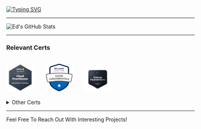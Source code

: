 <div align="left">
<a href="https://git.io/typing-svg"><img src="https://readme-typing-svg.demolab.com?font=Fira+Code&size=26&duration=4000&pause=10000&color=10D400E4&width=435&lines=Why%2C+Hello+There%2C+I'm+Ed." alt="Typing SVG" /></a>
</div>

---



<div align="left">
    <img src="https://github-profile-summary-cards.vercel.app/api/cards/profile-details?username=D-Edward-Scott&theme=github_dark" alt="Ed's GitHub Stats"/>
</div>

---
### Relevant Certs
<br>
<div align="left">
  <img src="./Artifacts/AWS_CCP.png" style="width: 75px; height: auto; margin-right: 25px;">
  <img src="./Artifacts/Azure_FNDT.png" style="width: 75px; height: auto; margin-right: 25px;">
  <img src="./Artifacts/GitHub_FNDT.png" style="width: 75px; height: auto;">
</div>
<br>
<details>
<summary>Other Certs</summary>
<br>
    
  - **C#:**
     - Foundational C# with Microsoft.
  - **CompTIA:** 
     - A+ Core 1, and Core 2.
  - **Fortinet:** 
       - Network Security Expert 1, 2, and 3 certifications.
  - **Google:** 
     - Analytics for Beginners, Advanced Analytics, & Analytics Individual
Qualification.
  - **Kaseya:** 
     - VSA Certified Technician, BMS Certified Technician, IT Glue Admin 2, Certified
Professional, and Power User.
  - **MalwareBytes:** 
       - Incident Response, Endpoint Protection, and Detection and Response.
</details>



---

Feel Free To Reach Out With Interesting Projects!

